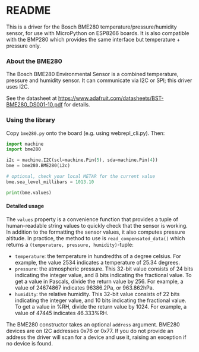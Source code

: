 # README #

This is a driver for the Bosch BME280 temperature/pressure/humidity sensor, for use with MicroPython on ESP8266 boards. It is also compatible with the BMP280 which provides the same interface but temperature + pressure only.

### About the BME280 ###

The Bosch BME280 Environmental Sensor is a combined temperature, pressure and humidity sensor. It can communicate via I2C or SPI; this driver uses I2C.

See the datasheet at https://www.adafruit.com/datasheets/BST-BME280_DS001-10.pdf for details.

### Using the library ###

Copy `bme280.py` onto the board (e.g. using webrepl_cli.py). Then:

``` python
import machine
import bme280

i2c = machine.I2C(scl=machine.Pin(5), sda=machine.Pin(4))
bme = bme280.BME280(i2c)

# optional, check your local METAR for the current value
bme.sea_level_millibars = 1013.10

print(bme.values)
```

#### Detailed usage ####

The `values` property is a convenience function that provides a tuple of human-readable string values to quickly check that the sensor is working. In addition to the formatting the sensor values, it also computes pressure altitude. In practice, the method to use is `read_compensated_data()` which returns a `(temperature, pressure, humidity)`-tuple:

* `temperature`:  the temperature in hundredths of a degree celsius. For example, the value 2534  indicates a temperature of 25.34 degrees.
* `pressure`: the atmospheric pressure. This 32-bit value consists of 24 bits indicating the integer value, and 8 bits indicating the fractional value. To get a value in Pascals, divide the return value by 256. For example, a value of 24674867 indicates 96386.2Pa, or 963.862hPa.
* `humidity`: the relative humidity. This 32-bit value consists of 22 bits indicating the integer value, and 10 bits indicating the fractional value. To get a value in %RH, divide the return value by 1024. For example, a value of 47445 indicates 46.333%RH.

The BME280 constructor takes an optional `address` argument. BME280 devices are
on I2C addresses 0x76 or 0x77. If you do not provide an address the driver will
scan for a device and use it, raising an exception if no device is found.
